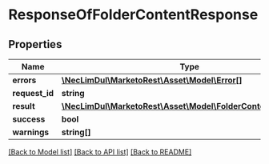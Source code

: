 # ResponseOfFolderContentResponse

## Properties

Name | Type | Description | Notes
------------ | ------------- | ------------- | -------------
**errors** | [**\NecLimDul\MarketoRest\Asset\Model\Error[]**](Error.md) |  | [optional]
**request_id** | **string** |  | [optional]
**result** | [**\NecLimDul\MarketoRest\Asset\Model\FolderContentResponse[]**](FolderContentResponse.md) |  | [optional]
**success** | **bool** |  | [optional]
**warnings** | **string[]** |  | [optional]

[[Back to Model list]](../../README.md#models) [[Back to API list]](../../README.md#endpoints) [[Back to README]](../../README.md)

